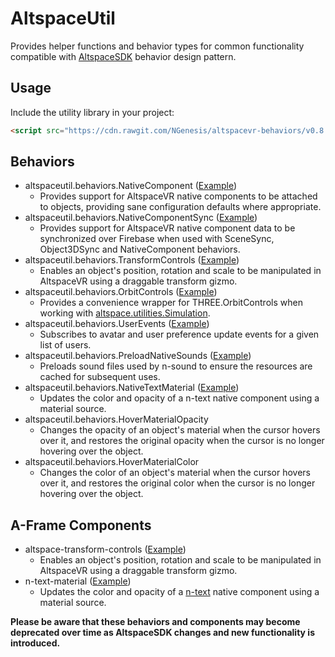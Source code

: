 # AltspaceUtil
Provides helper functions and behavior types for common functionality compatible with [AltspaceSDK](https://github.com/AltspaceVR/AltspaceSDK/) behavior design pattern.

## Usage
Include the utility library in your project:
```html
<script src="https://cdn.rawgit.com/NGenesis/altspacevr-behaviors/v0.8.5/js/altspaceutil.min.js"></script>
```

## Behaviors
* altspaceutil.behaviors.NativeComponent ([Example](https://github.com/NGenesis/altspacevr-behaviors/blob/master/examples/NativeComponent.html))
  * Provides support for AltspaceVR native components to be attached to objects, providing sane configuration defaults where appropriate.
* altspaceutil.behaviors.NativeComponentSync ([Example](https://github.com/NGenesis/altspacevr-behaviors/blob/master/examples/NativeComponentSync.html))
  * Provides support for AltspaceVR native component data to be synchronized over Firebase when used with SceneSync, Object3DSync and NativeComponent behaviors.
* altspaceutil.behaviors.TransformControls ([Example](https://github.com/NGenesis/altspacevr-behaviors/blob/master/examples/TransformControls.html))
  * Enables an object's position, rotation and scale to be manipulated in AltspaceVR using a draggable transform gizmo.
* altspaceutil.behaviors.OrbitControls ([Example](https://github.com/NGenesis/altspacevr-behaviors/blob/master/examples/OrbitControls.html))
  * Provides a convenience wrapper for THREE.OrbitControls when working with [altspace.utilities.Simulation](https://altspacevr.github.io/AltspaceSDK/doc/js/module-altspace_utilities.Simulation.html).
* altspaceutil.behaviors.UserEvents ([Example](https://github.com/NGenesis/altspacevr-behaviors/blob/master/examples/UserEvents.html))
  * Subscribes to avatar and user preference update events for a given list of users.
* altspaceutil.behaviors.PreloadNativeSounds ([Example](https://github.com/NGenesis/altspacevr-behaviors/blob/master/examples/PreloadNativeSounds.html))
  * Preloads sound files used by n-sound to ensure the resources are cached for subsequent uses.
* altspaceutil.behaviors.NativeTextMaterial ([Example](https://github.com/NGenesis/altspacevr-behaviors/blob/master/examples/NativeTextMaterial.html))
  * Updates the color and opacity of a n-text native component using a material source.
* altspaceutil.behaviors.HoverMaterialOpacity
  * Changes the opacity of an object's material when the cursor hovers over it, and restores the original opacity when the cursor is no longer hovering over the object.
* altspaceutil.behaviors.HoverMaterialColor
  * Changes the color of an object's material when the cursor hovers over it, and restores the original color when the cursor is no longer hovering over the object.

## A-Frame Components
* altspace-transform-controls ([Example](https://github.com/NGenesis/altspacevr-behaviors/blob/master/examples/aframe/altspace-transform-controls.html))
  * Enables an object's position, rotation and scale to be manipulated in AltspaceVR using a draggable transform gizmo.
* n-text-material ([Example](https://github.com/NGenesis/altspacevr-behaviors/blob/master/examples/aframe/n-text-material.html))
  * Updates the color and opacity of a [n-text](https://altspacevr.github.io/AltspaceSDK/doc/aframe/module-altspace_components.n-text.html) native component using a material source.

**Please be aware that these behaviors and components may become deprecated over time as AltspaceSDK changes and new functionality is introduced.**
